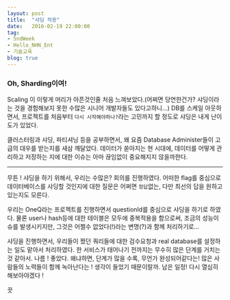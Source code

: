 ```yaml
---
layout: post
title:  "샤딩 적용"
date:   2016-02-19 22:00:00
tag:
- 5ndWeek
- Hello_NHN_Ent
- 기술교육
blog: true
---
```

### Oh, Sharding이여!
Scaling 이 이렇게 머리가 아픈것인줄 처음 느껴보았다.(어쩌면 당연한건가? 샤딩이라는 것을 경험해보지 못한 수많은 시니어 개발자들도 있다고하니...)
DB를 스케일 아웃하면서, 프로젝트를 처음부터 ```다시 시작해야하나?```라는 고민까지 할 정도로 샤딩은 내게 난이도가 있었다.

클러스터링과 샤딩, 파티셔닝 등을 공부하면서, 왜 요즘 Database Administer들이 고급의 대우를 받는지를 새삼 깨달았다. 데이터가 쏟아지는 현 시대에, 데이터를 어떻게 관리하고 저장하는 지에 대한 이슈는 아마 끊임없이 중요해지지 않을까한다.

---

무튼 ! 샤딩을 하기 위해서, 우리는 수많은? 회의를 진행하였다. 어떠한 flag를 중심으로 데이터베이스를 샤딩할 것인지에 대한 질문은 어쩌면 ```정답```없는, 다만 최선의 답을 원하고 있는지도 모른다.

우리는 OneQ라는 프로젝트를 진행하면서 questionId를 중심으로 샤딩을 하기로 하였다. 물론 user나 hash등에 대한 테이블은 모두에 중복적용을 함으로써, 조금의 성능이슈를 발생시키지만, 그것은 어쩔수 없었다(!)라는 변명(?)과 함께 처리하기로...

샤딩을 진행하면서, 우리들이 짰던 쿼리들에 대한 검수요청과 real database를 설정하는 일도 맡아서 처리하였다. 한 서비스가 태어나기 전까지는 무수히 많은 단계를 거치는 것 같아서. 나름 ! 좋았다. 왜냐하면, 단계가 많을 수록, 무언가 완성되어같다는! 많은 사람들의 노력들이 함께 녹아난다는 ! 생각이 들었기 때문이랄까. 남은 일정! 다시 열심히 해보아야겠다 !

끗